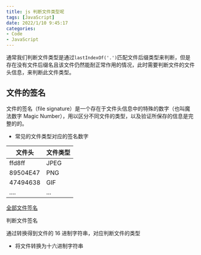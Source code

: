 ```yaml
---
title: js 判断文件类型呢
tags: [JavaScript]
date: 2022/1/10 9:45:17
categories: 
- Code
- JavaScript
---
```



通常我们判断文件类型是通过`lastIndexOf('.')`匹配文件后缀类型来判断，但是存在没有文件后缀名且该文件仍然能耐正常作用的情况，此时需要判断文件的文件头信息，来判断此文件类型。

<!--more-->

## 文件的签名
文件的签名（file signature）是一个存在于文件头信息中的特殊的数字（也叫魔法数字 Magic Number），用以区分不同文件的类型，以及验证所保存的信息是完整的的。

- 常见的文件类型对应的签名数字	

| 文件头   | 文件类型 |
| -------- | -------- |
| ffd8ff   | JPEG     |
| 89504E47 | PNG      |
| 47494638 | GIF      |
| ....     | ...      |

[全部文件签名](https://filesignatures.net/index.php?page=all&order=EXT&alpha=&currentpage=1)

判断文件签名

通过转换得到文件的 16 进制字符串，对应判断文件的类型

- 将文件转换为十六进制字符串

  ```javascript
  ```

  
